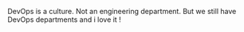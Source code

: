 DevOps is a culture. Not an engineering department.
But we still have DevOps departments and i love it !
